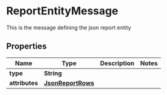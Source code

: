 

# ReportEntityMessage

This is the message defining the json report entity

## Properties

Name | Type | Description | Notes
------------ | ------------- | ------------- | -------------
**type** | **String** |  | 
**attributes** | [**JsonReportRows**](JsonReportRows.md) |  | 




